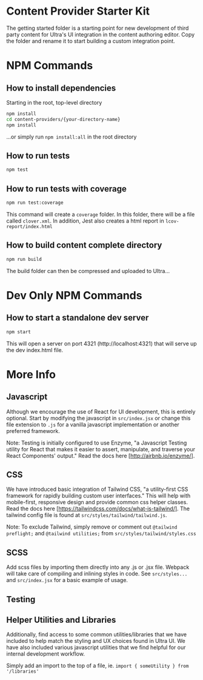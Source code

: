 # Content Provider Starter Kit
The getting started folder is a starting point for new development of third party content for Ultra's UI integration in the content authoring editor. Copy the folder and rename it to start building a custom integration point.

# NPM Commands

## How to install dependencies

Starting in the root, top-level directory
```bash
npm install
cd content-providers/{your-directory-name}
npm install
```
...or simply run `npm install:all` in the root directory

## How to run tests

```bash
npm test
```

## How to run tests with coverage

```bash
npm run test:coverage
```

This command will create a `coverage` folder. In this folder, there will be a file called `clover.xml`. In addition, Jest also creates a html report in `lcov-report/index.html`

## How to build content complete directory
```bash
npm run build
```
The build folder can then be compressed and uploaded to Ultra...

# Dev Only NPM Commands

## How to start a standalone dev server

```bash
npm start
```

This will open a server on port 4321 (http://localhost:4321) that will serve up the dev index.html file.

# More Info

## Javascript

Although we encourage the use of React for UI development, this is entirely optional. Start by modifying the javascript in `src/index.jsx` or change this file extension to `.js` for a vanilla javascript implementation or another preferred framework.

Note: Testing is initially configured to use Enzyme, "a Javascript Testing utility for React that makes it easier to assert, manipulate, and traverse your React Components' output." Read the docs here [http://airbnb.io/enzyme/].

## CSS

We have introduced basic integration of Tailwind CSS, "a utility-first CSS framework for rapidly building custom user interfaces." This will help with mobile-first, responsive design and provide common css helper classes. Read the docs here [https://tailwindcss.com/docs/what-is-tailwind/]. The tailwind config file is found at `src/styles/tailwind/tailwind.js`.

Note: To exclude Tailwind, simply remove or comment out `@tailwind preflight;` and `@tailwind utilities;` from `src/styles/tailwind/styles.css`

## SCSS

Add scss files by importing them directly into any .js or .jsx file. Webpack will take care of compiling and inlining styles in code. See `src/styles...` and `src/index.jsx` for a basic example of usage.

## Testing

## Helper Utilities and Libraries

Additionally, find access to some common utilities/libraries that we have included to help match the styling and UX choices found in Ultra UI. We have also included various javascript utilities that we find helpful for our internal development workflow.

Simply add an import to the top of a file, ie.
`import { someUtility } from '/libraries'`
